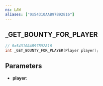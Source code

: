 ```yaml
---
ns: LAW
aliases: ["0x54310AAB97B92816"]
---
```

## _GET_BOUNTY_FOR_PLAYER

```c
// 0x54310AAB97B92816
int _GET_BOUNTY_FOR_PLAYER(Player player);
```

## Parameters
* **player**:
